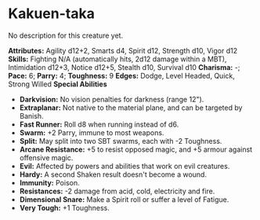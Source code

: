 # Kakuen-taka

No description for this creature yet.

**Attributes:** Agility d12+2, Smarts d4, Spirit d12, Strength d10,
Vigor d12
**Skills:** Fighting N/A (automatically hits, 2d12 damage within a MBT),
Intimidation d12+3, Notice d12+5, Stealth d10, Survival d10
**Charisma:** -; **Pace:** 6; **Parry:** 4; **Toughness:** 9
**Edges:** Dodge, Level Headed, Quick, Strong Willed
**Special Abilities**

- **Darkvision:** No vision penalties for darkness (range 12").
- **Extraplanar:** Not native to the material plane, and can be targeted
by Banish.
- **Fast Runner:** Roll d8 when running instead of d6.
- **Swarm:** +2 Parry, immune to most weapons.
- **Split:** May split into two SBT swarms, each with -2 Toughness.
- **Arcane Resistance:** +5 to resist opposed magic, and +5 armour
against offensive magic.
- **Evil:** Affected by powers and abilities that work on evil
creatures.
- **Hardy:** A second Shaken result doesn't become a wound.
- **Immunity:** Poison.
- **Resistances:** -2 damage from acid, cold, electricity and fire.
- **Dimensional Snare:** Make a Spirit roll or suffer a level of
Fatigue.
- **Very Tough:** +1 Toughness.
